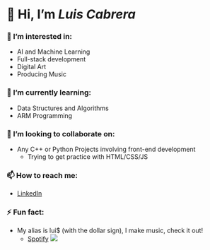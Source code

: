 # 👋 Hi, I’m *Luis Cabrera*

### 👀 I’m interested in:
- AI and Machine Learning
- Full-stack development
- Digital Art
- Producing Music
### 🌱 I’m currently learning:
- Data Structures and Algorithms
- ARM Programming
### 💞️ I’m looking to collaborate on:  
- Any C++ or Python Projects involving front-end development
  - Trying to get practice with HTML/CSS/JS
### 📫 How to reach me:
- [LinkedIn](linkedin.com/in/lcabrera3)
### ⚡ Fun fact:
- My alias is lui$ (with the dollar sign), I make music, check it out!
  - [Spotify](https://open.spotify.com/artist/0vPpGJr7ZftIAq9XhpdR5q)
![](https://is1-ssl.mzstatic.com/image/thumb/Music115/v4/88/a4/b9/88a4b93b-e77f-37a0-e939-e83bca967085/pr_source.png/1200x630cw.png)

<!---
luiswtheds/luiswtheds is a ✨ special ✨ repository because its `README.md` (this file) appears on your GitHub profile.
You can click the Preview link to take a look at your changes.
--->

